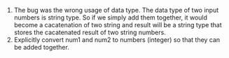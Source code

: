 1. The bug was the wrong usage of data type. The data type of two input numbers is string type. So if we simply add them together, it would become a cacatenation of two string and result will be a string type that stores the cacatenated result of two string numbers.
2. Explicitly convert num1 and num2 to numbers (integer) so that they can be added together.
